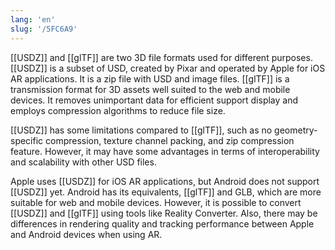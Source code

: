 ```yaml
---
lang: 'en'
slug: '/5FC6A9'
---
```


[[USDZ]] and [[glTF]] are two 3D file formats used for different purposes. [[USDZ]] is a subset of USD, created by Pixar and operated by Apple for iOS AR applications. It is a zip file with USD and image files. [[glTF]] is a transmission format for 3D assets well suited to the web and mobile devices. It removes unimportant data for efficient support display and employs compression algorithms to reduce file size.

[[USDZ]] has some limitations compared to [[glTF]], such as no geometry-specific compression, texture channel packing, and zip compression feature. However, it may have some advantages in terms of interoperability and scalability with other USD files.

Apple uses [[USDZ]] for iOS AR applications, but Android does not support [[USDZ]] yet. Android has its equivalents, [[glTF]] and GLB, which are more suitable for web and mobile devices. However, it is possible to convert [[USDZ]] and [[glTF]] using tools like Reality Converter. Also, there may be differences in rendering quality and tracking performance between Apple and Android devices when using AR.

